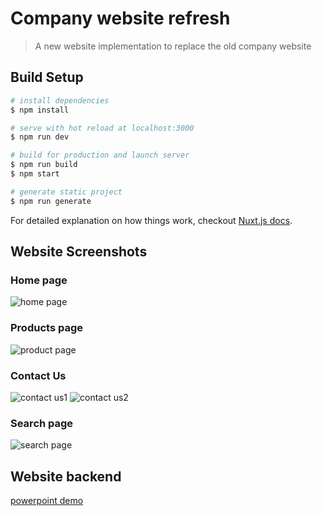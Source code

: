 # Company website refresh

> A new website implementation to replace the old company website

## Build Setup

``` bash
# install dependencies
$ npm install

# serve with hot reload at localhost:3000
$ npm run dev

# build for production and launch server
$ npm run build
$ npm start

# generate static project
$ npm run generate
```

For detailed explanation on how things work, checkout [Nuxt.js docs](https://nuxtjs.org).


## Website Screenshots
### Home page
![home page](https://github.com/sundogu/company-website/blob/master/demo/homepage.png)

### Products page
![product page](https://github.com/sundogu/company-website/blob/master/demo/products.png)

### Contact Us
![contact us1](https://github.com/sundogu/company-website/blob/master/demo/contactus1.png)
![contact us2](https://github.com/sundogu/company-website/blob/master/demo/contactus2.png)

### Search page
![search page](https://github.com/sundogu/company-website/blob/master/demo/search.png)


## Website backend
[powerpoint demo](https://github.com/sundogu/company-website/blob/master/demo/systemweb%20website%202019.pptx)
